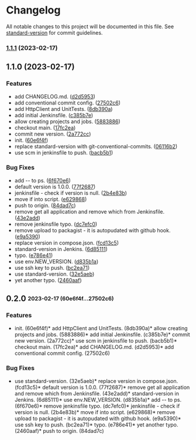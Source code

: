 # Changelog

All notable changes to this project will be documented in this file. See [standard-version](https://github.com/conventional-changelog/standard-version) for commit guidelines.

### [1.1.1](https://github.com/elytica/compute-client/compare/v1.1.0...v1.1.1) (2023-02-17)

## 1.1.0 (2023-02-17)


### Features

* add CHANGELOG.md. ([d2d5953](https://github.com/elytica/compute-client/commit/d2d5953599645c2dd8949929cf28c88a4d7c846c))
* add conventional commit config. ([27502c6](https://github.com/elytica/compute-client/commit/27502c6cd54eabb44ff76ef4c76ce46919381e27))
* add HttpClient and UnitTests. ([8db390a](https://github.com/elytica/compute-client/commit/8db390a278720de5334aeac9e542ccfada1cfc66))
* add initial Jenkinsfile. ([c385b7e](https://github.com/elytica/compute-client/commit/c385b7ebbeb8647af08d80646b7603c61c383211))
* allow creating projects and jobs. ([5883886](https://github.com/elytica/compute-client/commit/5883886ad89dd95ec373c13001a145833bece8c1))
* checkout main. ([17fc2ea](https://github.com/elytica/compute-client/commit/17fc2eacabc3be1c439094f72cb0ebb0343c862f))
* commit new version. ([2a772cc](https://github.com/elytica/compute-client/commit/2a772cc7a527f2acc45db4804eee850621b98c51))
* init. ([60e6f4f](https://github.com/elytica/compute-client/commit/60e6f4f8aae760e0d622a4e5e677364e5c505d93))
* replace standard-version with git-conventional-commits. ([06116b2](https://github.com/elytica/compute-client/commit/06116b21fba0f8c12e2f97839d060e2b38d0f144))
* use scm in jenkinsfile to push. ([bacb5b1](https://github.com/elytica/compute-client/commit/bacb5b12b3695055ad367274eed4d72b66f87862))


### Bug Fixes

* add -- to ps. ([6f670e6](https://github.com/elytica/compute-client/commit/6f670e6b5c6d07193c782f7c2f0cf0fa9c2db801))
* default version is 1.0.0. ([77f2687](https://github.com/elytica/compute-client/commit/77f2687eb2d7f9d8ec84d4b5e3d58ea36e30e61c))
* jenkinsfile - check if version is null. ([2b4e83b](https://github.com/elytica/compute-client/commit/2b4e83b36a04c134e6c38144cd46bc313d272bfa))
* move if into script. ([e629868](https://github.com/elytica/compute-client/commit/e62986856de549672688a2fd81ac7abba4efc7bc))
* push to origin. ([84dad7c](https://github.com/elytica/compute-client/commit/84dad7c6d58d04385418bf71aa8d7b5ab1498b2b))
* remove get all application and remove which from Jenkinsfile. ([43e2add](https://github.com/elytica/compute-client/commit/43e2add0a8bb401bb131d94b98b04890a7a0e03e))
* remove jenkinsfile typo. ([dc7efc0](https://github.com/elytica/compute-client/commit/dc7efc0445c8a9178db302a4bb276a007e535d80))
* remove upload to packagist - it is autopudated with github hook. ([e9a5390](https://github.com/elytica/compute-client/commit/e9a5390a83a0497518b38686482770ddfbef7eb9))
* replace version in compose.json. ([fcd13c5](https://github.com/elytica/compute-client/commit/fcd13c5247ecac513cff67365d9dd95bdb72e5a2))
* standard-version in Jenkins. ([6d85111](https://github.com/elytica/compute-client/commit/6d8511113fe3cddd706f11fbc1994ea06d22a8ac))
* typo. ([e786e41](https://github.com/elytica/compute-client/commit/e786e41520389f7696dec3ffbaedfc9f9c304c61))
* use env.NEW_VERSION. ([d835b1a](https://github.com/elytica/compute-client/commit/d835b1a16116451254dbf923eca71554f46eb087))
* use ssh key to push. ([bc2ea71](https://github.com/elytica/compute-client/commit/bc2ea7134871b0fd7356c7a27f778fe1a53b3fc9))
* use standard-version. ([32e5aeb](https://github.com/elytica/compute-client/commit/32e5aeb7cabb1ee394f5e31f4136fc240da21995))
* yet another typo. ([2460aaf](https://github.com/elytica/compute-client/commit/2460aaf37bf0e30c079f10e34bd175c1c15c5348))

## **0.2.0** <sub><sup>2023-02-17 (60e6f4f...27502c6)</sup></sub>

### Features
* init\. (60e6f4f)* add HttpClient and UnitTests\. (8db390a)* allow creating projects and jobs\. (5883886)* add initial Jenkinsfile\. (c385b7e)* commit new version\. (2a772cc)* use scm in jenkinsfile to push\. (bacb5b1)* checkout main\. (17fc2ea)* add CHANGELOG\.md\. (d2d5953)* add conventional commit config\. (27502c6)

### Bug Fixes
* use standard\-version\. (32e5aeb)* replace version in compose\.json\. (fcd13c5)* default version is 1\.0\.0\. (77f2687)* remove get all application and remove which from Jenkinsfile\. (43e2add)* standard\-version in Jenkins\. (6d85111)* use env\.NEW\_VERSION\. (d835b1a)* add \-\- to ps\. (6f670e6)* remove jenkinsfile typo\. (dc7efc0)* jenkinsfile \- check if version is null\. (2b4e83b)* move if into script\. (e629868)* remove upload to packagist \- it is autopudated with github hook\. (e9a5390)* use ssh key to push\. (bc2ea71)* typo\. (e786e41)* yet another typo\. (2460aaf)* push to origin\. (84dad7c)
